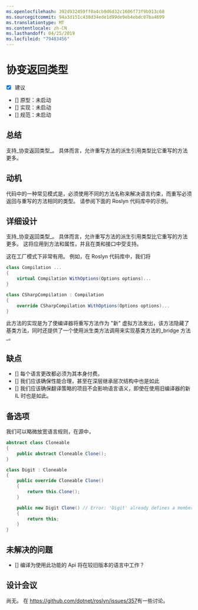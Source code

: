 ```yaml
---
ms.openlocfilehash: 392d932459ff0a4cb0d6d32c1606f73f9b913c68
ms.sourcegitcommit: 94a3d151c438d34ede1d99de9eb4ebdc07ba4699
ms.translationtype: MT
ms.contentlocale: zh-CN
ms.lasthandoff: 04/25/2019
ms.locfileid: "79483456"
---
```

# <a name="covariant-return-types"></a>协变返回类型

* [x] 建议
* [] 原型：未启动
* [] 实现：未启动
* [] 规范：未启动

## <a name="summary"></a>总结
[summary]: #summary

支持_协变返回类型_。 具体而言，允许重写方法的派生引用类型比它重写的方法更多。

## <a name="motivation"></a>动机
[motivation]: #motivation

代码中的一种常见模式是，必须使用不同的方法名称来解决语言约束，而重写必须返回与重写的方法相同的类型。 请参阅下面的 Roslyn 代码库中的示例。

## <a name="detailed-design"></a>详细设计
[design]: #detailed-design

支持_协变返回类型_。 具体而言，允许重写方法的派生引用类型比它重写的方法更多。 这将应用到方法和属性，并且在类和接口中受支持。

这在工厂模式下非常有用。 例如，在 Roslyn 代码库中，我们将

``` cs
class Compilation ...
{
    virtual Compilation WithOptions(Options options)...
}
```

``` cs
class CSharpCompilation : Compilation
{
    override CSharpCompilation WithOptions(Options options)...
}
```

此方法的实现是为了使编译器将重写方法作为 "新" 虚拟方法发出，该方法隐藏了基类方法，同时还提供了一个使用派生类方法调用来实现基类方法的_bridge 方法_。

## <a name="drawbacks"></a>缺点
[drawbacks]: #drawbacks

- [] 每个语言更改都必须为其本身付费。
- [] 我们应该确保性能合理，甚至在深层继承层次结构中也是如此
- [] 我们应该确保翻译策略的项目不会影响语言语义，即使在使用旧编译器的新 IL 时也是如此。

## <a name="alternatives"></a>备选项
[alternatives]: #alternatives

我们可以略微放宽语言规则，在源中，

```csharp
abstract class Cloneable
{
    public abstract Cloneable Clone();
}

class Digit : Cloneable
{
    public override Cloneable Clone()
    {
        return this.Clone();
    }

    public new Digit Clone() // Error: 'Digit' already defines a member called 'Clone' with the same parameter types
    {
        return this;
    }
}
```

## <a name="unresolved-questions"></a>未解决的问题
[unresolved]: #unresolved-questions

- [] 编译为使用此功能的 Api 将在较旧版本的语言中工作？

## <a name="design-meetings"></a>设计会议

尚无。 在 <https://github.com/dotnet/roslyn/issues/357>有一些讨论。